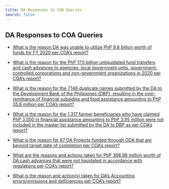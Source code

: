 ```yaml
---
title: DA Responses to COA Queries
search: false
---
```


## DA Responses to COA Queries


 - [What is the reason DA was unable to utilize PhP 9.8 billion worth of funds for FY 2020 per COA’s report?](/fy-2022-plan-and-budget/da-responses-to-coa-queries/what-is-the-reason-da-was-unable-to-utilize-php-9.8-billion-worth-of-funds-for-fy-2020-per-coa's-rep)
    
 - [What is the reason for the PhP 17.5 billion unliquidated fund transfers and cash advances to agencies, local government units, government-controlled corporations and non-government organizations in 2020 per COA’s report?](/fy-2022-plan-and-budget/da-responses-to-coa-queries/what-is-the-reason-for-the-php-17.5-billion-unliquidated-fund-transfers-and-cash-advances-to-agencie)
    
 - [What is the reason for the 7,146 duplicate names submitted by the DA to the Development Bank of the Philippines (DBP), resulting in the over-remittance of financial subsidies and food assistance amounting to PhP 35.8 million per COA’s report?](/fy-2022-plan-and-budget/da-responses-to-coa-queries/what-is-the-reason-for-the-7146-duplicate-names-submitted-by-the-da-to-the-development-bank-of-the-p)
    
 - [What is the reason for the 1,317 farmer beneficiaries who have claimed PhP 3,000 in financial assistance amounting to PhP 3.95 million were not included in the master list submitted by the DA to DBP as per COA’s report?](/fy-2022-plan-and-budget/da-responses-to-coa-queries/what-is-the-reason-for-the-1317-farmer-beneficiaries-who-have-claimed-php-3000-in-financial-assistan)
    
 - [What is the reason for 67 DA Projects funded through ODA that are beyond target date of completion per COA’s report?](/fy-2022-plan-and-budget/da-responses-to-coa-queries/what-is-the-reason-for-67-da-projects-funded-through-oda-that-are-beyond-target-date-of-completion-p)
    
 - [What are the reasons and actions taken for PhP 368.96 million worth of DA cash advances that were not liquidated in accordance with regulations per COA’s report?](/fy-2022-plan-and-budget/da-responses-to-coa-queries/what-are-the-reasons-and-actions-taken-for-php-368.96-million-worth-of-da-cash-advances-that-were-no)
    
 - [What is the reason and action(s) taken for DA’s Accounting errors/omissions and deficiencies per COA’s report?](/fy-2022-plan-and-budget/da-responses-to-coa-queries/what-is-the-reason-and-action(s)-taken-for-da's-accounting-errorsomissions-and-deficiencies-per-coa')
    
